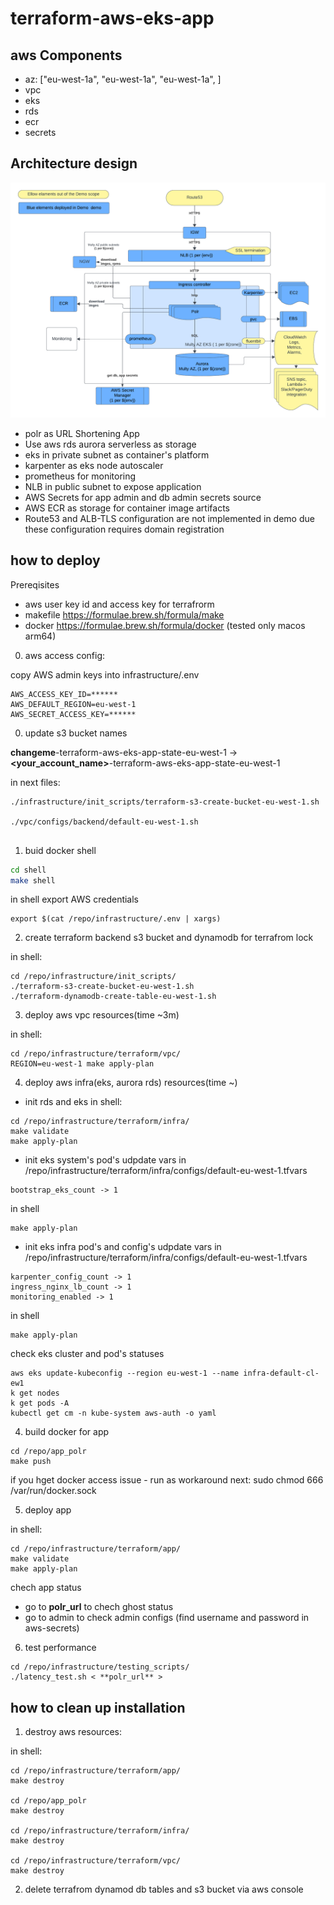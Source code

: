 # terraform-aws-eks-app

## aws Components

- az: ["eu-west-1a", "eu-west-1a", "eu-west-1a", ]
- vpc
- eks
- rds
- ecr
- secrets

## Architecture design

![Architecture design](./docs/eks.png)

- polr as URL Shortening App
- Use aws rds aurora serverless as storage
- eks in private subnet as container's platform
- karpenter as eks node autoscaler
- prometheus for monitoring
- NLB in public subnet to expose application
- AWS Secrets for app admin and db admin secrets source
- AWS ECR as storage for container image artifacts
- Route53 and ALB-TLS configuration are not implemented in demo due these configuration requires domain registration


## how to deploy 

Prereqisites
- aws user key id  and access key for terrafrorm 
- makefile https://formulae.brew.sh/formula/make
- docker https://formulae.brew.sh/formula/docker
(tested only macos arm64) 

0. aws access config:

copy AWS admin keys into infrastructure/.env
```
AWS_ACCESS_KEY_ID=******
AWS_DEFAULT_REGION=eu-west-1
AWS_SECRET_ACCESS_KEY=******
```
0. update s3 bucket names

**changeme**-terraform-aws-eks-app-state-eu-west-1 -> **<your_account_name>**-terraform-aws-eks-app-state-eu-west-1

in next files:

```
./infrastructure/init_scripts/terraform-s3-create-bucket-eu-west-1.sh

./vpc/configs/backend/default-eu-west-1.sh


```

1. buid docker shell

``` bash
cd shell
make shell
```

in shell export AWS credentials
``` shell
export $(cat /repo/infrastructure/.env | xargs)
```

2. create terraform backend s3 bucket and dynamodb for terrafrom lock

in shell:
``` shell
cd /repo/infrastructure/init_scripts/
./terraform-s3-create-bucket-eu-west-1.sh
./terraform-dynamodb-create-table-eu-west-1.sh
```

3. deploy aws vpc resources(time ~3m)

in shell:
``` shell
cd /repo/infrastructure/terraform/vpc/
REGION=eu-west-1 make apply-plan
```

4. deploy aws infra(eks, aurora rds) resources(time ~)

- init rds and eks
in shell:
``` shell
cd /repo/infrastructure/terraform/infra/
make validate
make apply-plan
```
- init eks system's pod's
udpdate vars in /repo/infrastructure/terraform/infra/configs/default-eu-west-1.tfvars
```
bootstrap_eks_count -> 1
```
in shell
``` shell
make apply-plan
```
- init eks infra pod's and config's
udpdate vars in /repo/infrastructure/terraform/infra/configs/default-eu-west-1.tfvars
```
karpenter_config_count -> 1
ingress_nginx_lb_count -> 1
monitoring_enabled -> 1
```
in shell
``` shell
make apply-plan
```

check eks cluster and pod's statuses
``` shell
aws eks update-kubeconfig --region eu-west-1 --name infra-default-cl-ew1
k get nodes
k get pods -A
kubectl get cm -n kube-system aws-auth -o yaml
```

4. build docker for app

``` shell
cd /repo/app_polr
make push
```
if you hget docker access issue - run as workaround next:
sudo chmod 666 /var/run/docker.sock

5. deploy app

in shell:
``` shell
cd /repo/infrastructure/terraform/app/
make validate
make apply-plan
```

chech app status

 - go to **polr_url** to chech ghost status
 - go to admin to check admin configs (find username and password in aws-secrets)

6. test performance
``` shell
cd /repo/infrastructure/testing_scripts/
./latency_test.sh < **polr_url** >
```

## how to clean up installation

1. destroy aws resources:

in shell:
``` shell
cd /repo/infrastructure/terraform/app/
make destroy

cd /repo/app_polr
make destroy

cd /repo/infrastructure/terraform/infra/
make destroy

cd /repo/infrastructure/terraform/vpc/
make destroy

```

2. delete terrafrom  dynamod db tables and s3 bucket via aws console


